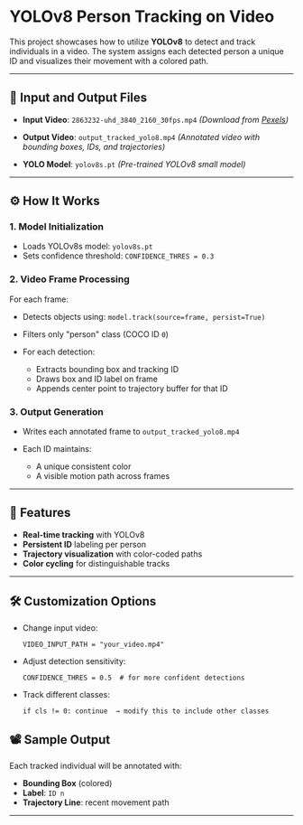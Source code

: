 
# YOLOv8 Person Tracking on Video

This project showcases how to utilize **YOLOv8** to detect and track individuals in a video. The system assigns each detected person a unique ID and visualizes their movement with a colored path.


---

## 📁 Input and Output Files

* **Input Video**: `2863232-uhd_3840_2160_30fps.mp4`
  *(Download from [Pexels](https://www.pexels.com/video/cars-stopping-at-a-pedestrian-crossing-2863232/))*

* **Output Video**: `output_tracked_yolo8.mp4`
  *(Annotated video with bounding boxes, IDs, and trajectories)*

* **YOLO Model**: `yolov8s.pt`
  *(Pre-trained YOLOv8 small model)*

---

## ⚙️ How It Works

### 1. Model Initialization

* Loads YOLOv8s model: `yolov8s.pt`
* Sets confidence threshold: `CONFIDENCE_THRES = 0.3`

### 2. Video Frame Processing

For each frame:

* Detects objects using:
  `model.track(source=frame, persist=True)`

* Filters only "person" class (COCO ID `0`)

* For each detection:

  * Extracts bounding box and tracking ID
  * Draws box and ID label on frame
  * Appends center point to trajectory buffer for that ID

### 3. Output Generation

* Writes each annotated frame to `output_tracked_yolo8.mp4`
* Each ID maintains:

  * A unique consistent color
  * A visible motion path across frames

---

## 🎨 Features

* **Real-time tracking** with YOLOv8 
* **Persistent ID** labeling per person
* **Trajectory visualization** with color-coded paths
* **Color cycling** for distinguishable tracks

---

## 🛠 Customization Options

* Change input video:

  ```
  VIDEO_INPUT_PATH = "your_video.mp4"
  ```

* Adjust detection sensitivity:

  ```
  CONFIDENCE_THRES = 0.5  # for more confident detections
  ```

* Track different classes:

  ```
  if cls != 0: continue  → modify this to include other classes
  ```


## 📽 Sample Output

Each tracked individual will be annotated with:

* **Bounding Box** (colored)
* **Label**: `ID n`
* **Trajectory Line**: recent movement path

---
